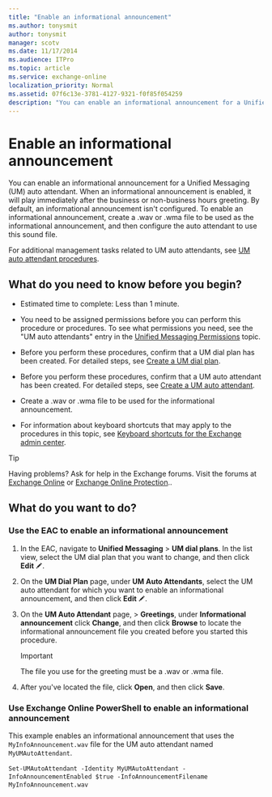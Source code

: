 ```yaml
---
title: "Enable an informational announcement"
ms.author: tonysmit
author: tonysmit
manager: scotv
ms.date: 11/17/2014
ms.audience: ITPro
ms.topic: article
ms.service: exchange-online
localization_priority: Normal
ms.assetid: 07f6c13e-3781-4127-9321-f0f85f054259
description: "You can enable an informational announcement for a Unified Messaging (UM) auto attendant. When an informational announcement is enabled, it will play immediately after the business or non-business hours greeting. By default, an informational announcement isn't configured. To enable an informational announcement, create a .wav or .wma file to be used as the informational announcement, and then configure the auto attendant to use this sound file."
---
```


# Enable an informational announcement

You can enable an informational announcement for a Unified Messaging (UM) auto attendant. When an informational announcement is enabled, it will play immediately after the business or non-business hours greeting. By default, an informational announcement isn't configured. To enable an informational announcement, create a .wav or .wma file to be used as the informational announcement, and then configure the auto attendant to use this sound file.
  
For additional management tasks related to UM auto attendants, see [UM auto attendant procedures](um-auto-attendant-procedures.md).
  
## What do you need to know before you begin?

- Estimated time to complete: Less than 1 minute.
    
- You need to be assigned permissions before you can perform this procedure or procedures. To see what permissions you need, see the "UM auto attendants" entry in the [Unified Messaging Permissions](https://technet.microsoft.com/library/d326c3bc-8f33-434a-bf02-a83cc26a5498.aspx) topic. 
    
- Before you perform these procedures, confirm that a UM dial plan has been created. For detailed steps, see [Create a UM dial plan](../../voice-mail-unified-messaging/connect-voice-mail-system/create-um-dial-plan.md).
    
- Before you perform these procedures, confirm that a UM auto attendant has been created. For detailed steps, see [Create a UM auto attendant](create-a-um-auto-attendant.md).
    
- Create a .wav or .wma file to be used for the informational announcement.
    
- For information about keyboard shortcuts that may apply to the procedures in this topic, see [Keyboard shortcuts for the Exchange admin center](../../accessibility/keyboard-shortcuts-in-admin-center.md).
    
> [!TIP]
> Having problems? Ask for help in the Exchange forums. Visit the forums at [Exchange Online](https://go.microsoft.com/fwlink/p/?linkId=267542) or [Exchange Online Protection](https://go.microsoft.com/fwlink/p/?linkId=285351).. 
  
## What do you want to do?

### Use the EAC to enable an informational announcement

1. In the EAC, navigate to **Unified Messaging** \> **UM dial plans**. In the list view, select the UM dial plan that you want to change, and then click **Edit** ![Edit icon](../../media/ITPro_EAC_EditIcon.gif). 
    
2. On the **UM Dial Plan** page, under **UM Auto Attendants**, select the UM auto attendant for which you want to enable an informational announcement, and then click **Edit** ![Edit icon](../../media/ITPro_EAC_EditIcon.gif).
    
3. On the **UM Auto Attendant** page, \> **Greetings**, under **Informational announcement** click **Change**, and then click **Browse** to locate the informational announcement file you created before you started this procedure. 
    
    > [!IMPORTANT]
    > The file you use for the greeting must be a .wav or .wma file. 
  
4. After you've located the file, click **Open**, and then click **Save**.
    
### Use Exchange Online PowerShell to enable an informational announcement

This example enables an informational announcement that uses the `MyInfoAnnouncement.wav` file for the UM auto attendant named `MyUMAutoAttendant`.
  
```
Set-UMAutoAttendant -Identity MyUMAutoAttendant -InfoAnnouncementEnabled $true -InfoAnnouncementFilename MyInfoAnnouncement.wav
```


